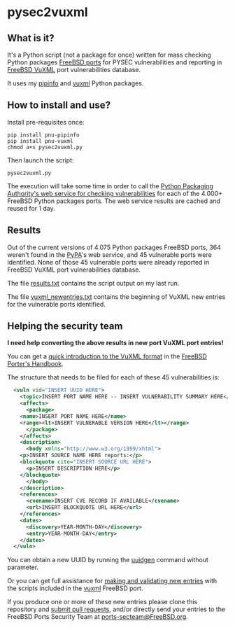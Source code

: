 # pysec2vuxml
## What is it?
It's a Python script (not a package for once) written for mass checking Python packages [FreeBSD ports](https://www.freshports.org/) for PYSEC vulnerabilities and reporting in [FreeBSD VuXML](https://www.vuxml.org/freebsd/index.html) port vulnerabilities database.

It uses my [pipinfo](https://github.com/HubTou/pipinfo) and [vuxml](https://github.com/HubTou/vuxml) Python packages.

## How to install and use?
Install pre-requisites once:
```
pip install pnu-pipinfo
pip install pnu-vuxml
chmod a+x pysec2vuxml.py
```

Then launch the script:
```
pysec2vuxml.py
```

The execution will take some time in order to call the [Python Packaging Authority's web service for checking vulnerabilities](https://warehouse.pypa.io/api-reference/json.html#known-vulnerabilities) for each of the 4.000+ FreeBSD Python packages ports.
The web service results are cached and reused for 1 day.

## Results
Out of the current versions of 4.075 Python packages FreeBSD ports, 364 weren't found in the [PyPA](https://www.pypa.io/en/latest/)'s web service, and 45 vulnerable ports were identified.
None of those 45 vulnerable ports were already reported in FreeBSD VuXML port vulnerabilities database.

The file [results.txt](https://github.com/HubTou/pysec2vuxml/blob/main/results.txt) contains the script output on my last run.

The file [vuxml_newentries.txt](https://github.com/HubTou/pysec2vuxml/blob/main/vuxml_newentries.txt) contains the beginning of VuXML new entries for the vulnerable ports identified.

## Helping the security team
**I need help converting the above results in new port VuXML port entries!**

You can get a [quick introduction to the VuXML format](https://docs.freebsd.org/en/books/porters-handbook/security/#security-notify-vuxml-intro) in the [FreeBSD Porter's Handbook](https://docs.freebsd.org/en/books/porters-handbook/).

The structure that needs to be filed for each of these 45 vulnerabilities is:
```xml
  <vuln vid="INSERT UUID HERE">
    <topic>INSERT PORT NAME HERE -- INSERT VULNERABILITY SUMMARY HERE</topic>
    <affects>
      <package>
    <name>INSERT PORT NAME HERE</name>
    <range><lt>INSERT VULNERABLE VERSION HERE</lt></range>
      </package>
    </affects>
    <description>
      <body xmlns="http://www.w3.org/1999/xhtml">
    <p>INSERT SOURCE NAME HERE reports:</p>
    <blockquote cite="INSERT SOURCE URL HERE">
      <p>INSERT DESCRIPTION HERE</p>
    </blockquote>
      </body>
    </description>
    <references>
      <cvename>INSERT CVE RECORD IF AVAILABLE</cvename>
      <url>INSERT BLOCKQUOTE URL HERE</url>
    </references>
    <dates>
      <discovery>YEAR-MONTH-DAY</discovery>
      <entry>YEAR-MONTH-DAY</entry>
    </dates>
  </vuln>
```

You can obtain a new UUID by running the [uuidgen](https://man.freebsd.org/cgi/man.cgi?query=uuidgen) command without parameter.

Or you can get full assistance for [making and validating new entries](https://docs.freebsd.org/en/books/porters-handbook/security/#security-notify-vuxml-testing) with the scripts included in the [vuxml](https://www.freshports.org/security/vuxml/) FreeBSD port.

If you produce one or more of these new entries please clone this repository and [submit pull requests](https://docs.github.com/en/pull-requests/collaborating-with-pull-requests/proposing-changes-to-your-work-with-pull-requests/creating-a-pull-request), and/or directly send your entries to  the FreeBSD Ports Security Team at <ports-secteam@FreeBSD.org>.
